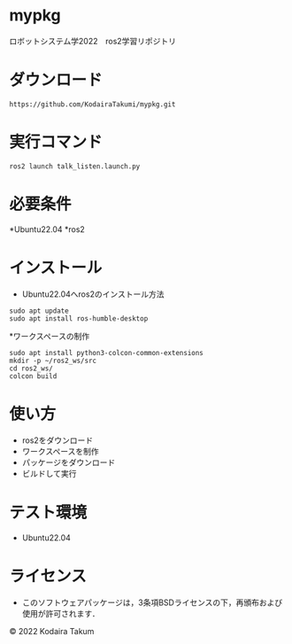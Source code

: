 # mypkg
ロボットシステム学2022　ros2学習リポジトリ

# ダウンロード
```
https://github.com/KodairaTakumi/mypkg.git
```

# 実行コマンド
```
ros2 launch talk_listen.launch.py
```

# 必要条件
*Ubuntu22.04
*ros2
# インストール
* Ubuntu22.04へros2のインストール方法
```
sudo apt update
sudo apt install ros-humble-desktop
```
*ワークスペースの制作
```
sudo apt install python3-colcon-common-extensions
mkdir -p ~/ros2_ws/src
cd ros2_ws/
colcon build
```
# 使い方
 * ros2をダウンロード
 * ワークスペースを制作
 * パッケージをダウンロード
 * ビルドして実行
# テスト環境
* Ubuntu22.04
# ライセンス
* このソフトウェアパッケージは，3条項BSDライセンスの下，再頒布および使用が許可されます．

 © 2022 Kodaira Takum
